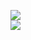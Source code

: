 [![](https://img.shields.io/badge/Made%20With-Github%20Spray-lightgrey.svg?style=for-the-badge&logo=github)](https://github.com/Annihil/github-spray#15130)  
[![](https://i.imgur.com/2DrTn0Z.gif)](https://github.com/Annihil/github-spray)